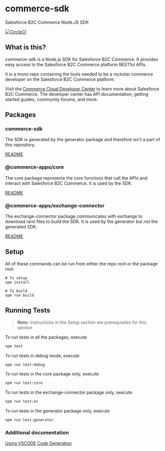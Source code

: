 # commerce-sdk

Salesforce B2C Commerce Node.JS SDK

[![CircleCI][circleci-image]][circleci-url]

## What is this?

commerce-sdk is a Node.js SDK for Salesforce B2C Commerce. It provides easy access to the Salesforce B2C Commerce platform RESTful APIs.

It is a mono repo containing the tools needed to be a rockstar commerce developer on the Salesforce B2C Commerce platform.

Visit the [Commerce Cloud Developer Center](https://developer.commercecloud.com/) to learn more about Salesforce B2C Commerce. The developer center has API documentation, getting started guides, community forums, and more.

## Packages

### commerce-sdk

The SDK is generated by the generator package and therefore isn't a part of this repository.

[README](./packages/generator/README.md)

### @commerce-apps/core

The core package represents the core functions that call the APIs and interact with Salesforce B2C Commerce. It is used by the SDK.

[README](./packages/core/README.md)

### @commerce-apps/exchange-connector

The exchange-connector package communicates with exchange to download raml files to build the SDK. It is used by the generator but not the generated SDK.

[README](./packages/exchange-connector/README.md)

## Setup

All of these commands can be run from either the repo root or the package root.

    # To setup
    npm install

    # To build
    npm run build

## Running Tests
> **Note:** Instructions in the Setup section are prerequisites for this section

To run tests in all the packages, execute
```bash
npm test
```
To run tests in debug mode, execute
```bash
npm run test:debug
```
To run tests in the core package only, execute
```bash
npm run test:core
```

To run tests in the exchange-connector package only, execute
```bash
npm run test:ec
```

To run tests in the generator package only, execute
```bash
npm run test:generator
```

### Additional documentation

[Using VSCODE](./docs/vscode.md)
[Code Generation](./packages/generator/docs/GENERATOR.md)


<!-- Markdown link & img dfn's -->
[circleci-image]: https://circleci.com/gh/SalesforceCommerceCloud/commerce-sdk.svg?style=svg&circle-token=c68cee5cb20ee75f00cbda1b0eec5b5484c58b2a
[circleci-url]: https://circleci.com/gh/SalesforceCommerceCloud/commerce-sdk

